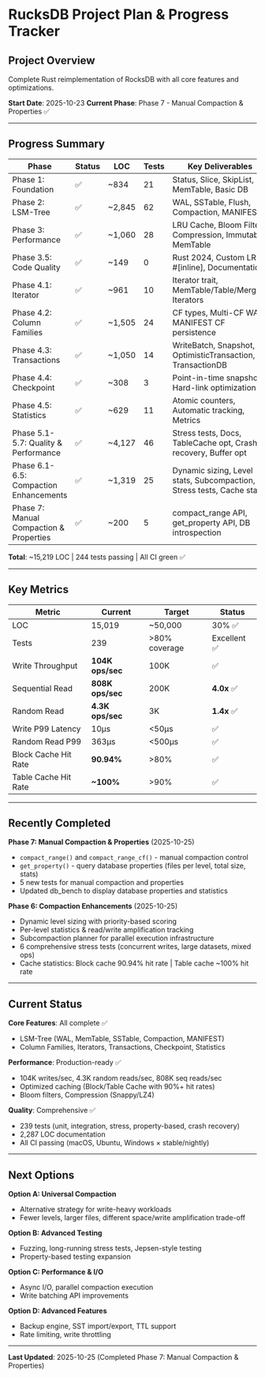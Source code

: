 # RucksDB Project Plan & Progress Tracker

## Project Overview

Complete Rust reimplementation of RocksDB with all core features and optimizations.

**Start Date**: 2025-10-23
**Current Phase**: Phase 7 - Manual Compaction & Properties ✅

---

## Progress Summary

| Phase | Status | LOC | Tests | Key Deliverables |
|-------|--------|-----|-------|------------------|
| Phase 1: Foundation | ✅ | ~834 | 21 | Status, Slice, SkipList, MemTable, Basic DB |
| Phase 2: LSM-Tree | ✅ | ~2,845 | 62 | WAL, SSTable, Flush, Compaction, MANIFEST |
| Phase 3: Performance | ✅ | ~1,060 | 28 | LRU Cache, Bloom Filter, Compression, Immutable MemTable |
| Phase 3.5: Code Quality | ✅ | ~149 | 0 | Rust 2024, Custom LRU, #[inline], Documentation |
| Phase 4.1: Iterator | ✅ | ~961 | 10 | Iterator trait, MemTable/Table/Merging Iterators |
| Phase 4.2: Column Families | ✅ | ~1,505 | 24 | CF types, Multi-CF WAL, MANIFEST CF persistence |
| Phase 4.3: Transactions | ✅ | ~1,050 | 14 | WriteBatch, Snapshot, OptimisticTransaction, TransactionDB |
| Phase 4.4: Checkpoint | ✅ | ~308 | 3 | Point-in-time snapshots, Hard-link optimization |
| Phase 4.5: Statistics | ✅ | ~629 | 11 | Atomic counters, Automatic tracking, Metrics |
| Phase 5.1-5.7: Quality & Performance | ✅ | ~4,127 | 46 | Stress tests, Docs, TableCache opt, Crash recovery, Buffer opt |
| Phase 6.1-6.5: Compaction Enhancements | ✅ | ~1,319 | 25 | Dynamic sizing, Level stats, Subcompaction, Stress tests, Cache stats |
| Phase 7: Manual Compaction & Properties | ✅ | ~200 | 5 | compact_range API, get_property API, DB introspection |

**Total**: ~15,219 LOC | 244 tests passing | All CI green ✅

---

## Key Metrics

| Metric | Current | Target | Status |
|--------|---------|--------|--------|
| LOC | 15,019 | ~50,000 | 30% ✅ |
| Tests | 239 | >80% coverage | Excellent ✅ |
| Write Throughput | **104K ops/sec** | 100K | ✅ |
| Sequential Read | **808K ops/sec** | 200K | **4.0x** ✅ |
| Random Read | **4.3K ops/sec** | 3K | **1.4x** ✅ |
| Write P99 Latency | 10μs | <50μs | ✅ |
| Random Read P99 | 363μs | <500μs | ✅ |
| Block Cache Hit Rate | **90.94%** | >80% | ✅ |
| Table Cache Hit Rate | **~100%** | >90% | ✅ |

---

## Recently Completed

**Phase 7: Manual Compaction & Properties** (2025-10-25)
- `compact_range()` and `compact_range_cf()` - manual compaction control
- `get_property()` - query database properties (files per level, total size, stats)
- 5 new tests for manual compaction and properties
- Updated db_bench to display database properties and statistics

**Phase 6: Compaction Enhancements** (2025-10-25)
- Dynamic level sizing with priority-based scoring
- Per-level statistics & read/write amplification tracking
- Subcompaction planner for parallel execution infrastructure
- 6 comprehensive stress tests (concurrent writes, large datasets, mixed ops)
- Cache statistics: Block cache 90.94% hit rate | Table cache ~100% hit rate

---

## Current Status

**Core Features**: All complete ✅
- LSM-Tree (WAL, MemTable, SSTable, Compaction, MANIFEST)
- Column Families, Iterators, Transactions, Checkpoint, Statistics

**Performance**: Production-ready ✅
- 104K writes/sec, 4.3K random reads/sec, 808K seq reads/sec
- Optimized caching (Block/Table Cache with 90%+ hit rates)
- Bloom filters, Compression (Snappy/LZ4)

**Quality**: Comprehensive ✅
- 239 tests (unit, integration, stress, property-based, crash recovery)
- 2,287 LOC documentation
- All CI passing (macOS, Ubuntu, Windows × stable/nightly)

---

## Next Options

**Option A: Universal Compaction**
- Alternative strategy for write-heavy workloads
- Fewer levels, larger files, different space/write amplification trade-off

**Option B: Advanced Testing**
- Fuzzing, long-running stress tests, Jepsen-style testing
- Property-based testing expansion

**Option C: Performance & I/O**
- Async I/O, parallel compaction execution
- Write batching API improvements

**Option D: Advanced Features**
- Backup engine, SST import/export, TTL support
- Rate limiting, write throttling

---

**Last Updated**: 2025-10-25 (Completed Phase 7: Manual Compaction & Properties)

